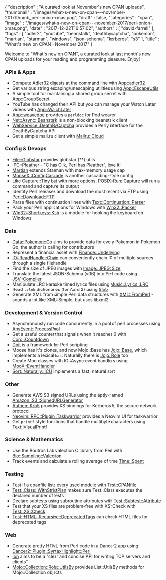 {
   "description" : "A curated look at November's new CPAN uploads",
   "thumbnail" : "/images/what-s-new-on-cpan---november-2017/thumb_perl-onion-xmas.png",
   "draft" : false,
   "categories" : "cpan",
   "image" : "/images/what-s-new-on-cpan---november-2017/perl-onion-xmas.png",
   "date" : "2017-12-22T16:57:02",
   "authors" : [
      "david-farrell"
   ],
   "tags" : [
      "adler2",
      "youtube",
      "beanstalk",
      "deathbycaptcha",
      "pokemon",
      "martian",
      "starman",
      "windows",
      "json-schema",
      "kerberos",
      "s3"
   ],
   "title" : "What's new on CPAN - November 2017"
}

Welcome to "What's new on CPAN", a curated look at last month's new CPAN uploads for your reading and programming pleasure. Enjoy!

### APIs & Apps
* Compute Adler32 digests at the command line with [App::adler32](https://metacpan.org/pod/App::adler32)
* Get various string escaping/unescaping utilities using [App::EscapeUtils](https://metacpan.org/pod/App::EscapeUtils)
* A simple tool for maintaining a shared group secret with [App::GroupSecret](https://metacpan.org/pod/App::GroupSecret)
* YouTube has changed their API but you can manage your Watch Later videos with [App::WatchLater](https://metacpan.org/pod/App::WatchLater)
* [App::weavedoc](https://metacpan.org/pod/App::weavedoc) provides a `perldoc` for Pod weaver
* [Net::Async::Beanstalk](https://metacpan.org/pod/Net::Async::Beanstalk) is a non-blocking beanstalk client
* [WebService::DeathByCaptcha](https://metacpan.org/pod/WebService::DeathByCaptcha) provides a Perly interface for the DeathByCaptcha API
* Get a simple mail.ru client with [Mailru::Cloud](https://metacpan.org/pod/Mailru::Cloud)


### Config & Devops
* [File::Globstar](https://metacpan.org/pod/File::Globstar) provides globstar (\*\*) utils
* [IPC::Pleather](https://metacpan.org/pod/IPC::Pleather) - "C has Cilk, Perl has Pleather", love it!
* [Martian](https://metacpan.org/pod/Martian) extends Starman with max-memory usage cap
* [MooseX::ConfigCascade](https://metacpan.org/pod/MooseX::ConfigCascade) is another cascading-style config
* Like Capture::Tiny but with more options, [POSIX::Run::Capture](https://metacpan.org/pod/POSIX::Run::Capture) will run a command and capture its output
* Identify Perl releases and download the most recent via FTP using [Perl::Download::FTP](https://metacpan.org/pod/Perl::Download::FTP)
* Parse files with continuation lines with [Text::Continuation::Parser](https://metacpan.org/pod/Text::Continuation::Parser)
* Pack your Perl applications for Windows with [Win32::Packer](https://metacpan.org/pod/Win32::Packer)
* [Win32::Shortkeys::Kbh](https://metacpan.org/pod/Win32::Shortkeys::Kbh) is a module for hooking the keyboard on Windows


### Data
* [Data::Pokemon::Go](https://metacpan.org/pod/Data::Pokemon::Go) aims to provide data for every Pokemon in Pokemon Go, the author is calling for contributors
* Represent a financial asset with [Finance::Underlying](https://metacpan.org/pod/Finance::Underlying)
* [IO::ReadHandle::Chain](https://metacpan.org/pod/IO::ReadHandle::Chain) can conveniently chain IO of multiple sources through a single filehandle
* Find the size of JPEG images with [Image::JPEG::Size](https://metacpan.org/pod/Image::JPEG::Size)
* Translate the latest JSON-Schema (v06) into Perl code using [JSV::Compiler](https://metacpan.org/pod/JSV::Compiler)
* Manipulate LRC karaoke timed lyrics files using [Music::Lyrics::LRC](https://metacpan.org/pod/Music::Lyrics::LRC)
* Read `.slob` dictionaries (for Aard 2) using [Slob](https://metacpan.org/pod/Slob)
* Generate XML from simple Perl data structures with [XML::FromPerl](https://metacpan.org/pod/XML::FromPerl) - sounds a lot like XML::Simple, but uses libxml2


### Development & Version Control
* Asynchronously run code concurrently in a pool of perl processes using [AnyEvent::ProcessPool](https://metacpan.org/pod/AnyEvent::ProcessPool)
* Get a useful counter that signals when it reaches 0 with [Coro::Countdown](https://metacpan.org/pod/Coro::Countdown)
* [Doit](https://metacpan.org/pod/Doit) is a framework for Perl scripting
* Moose has it's clones, and now Mojo::Base has [Jojo::Base](https://metacpan.org/pod/Jojo::Base), which implements a lexical `has`. Naturally there is [Jojo::Role](https://metacpan.org/pod/Jojo::Role) too
* Create Moo classes with IO::Async event handlers using [MooX::EventHandler](https://metacpan.org/pod/MooX::EventHandler)
* [Sort::Naturally::ICU](https://metacpan.org/pod/Sort::Naturally::ICU) implements a fast, natural sort


### Other
* Generate AWS S3 signed URLs using the aptly-named [Amazon::S3::SignedURLGenerator](https://metacpan.org/pod/Amazon::S3::SignedURLGenerator)
* [Authen::Krb5](https://metacpan.org/pod/Authen::Krb5) provides XS bindings for Kerberos 5, the secure network protocol
* [Neovim::RPC::Plugin::Taskwarrior](https://metacpan.org/pod/Neovim::RPC::Plugin::Taskwarrior) provides a Neovim UI for taskwarrior
* Get `printf` style functions that handle multibyte characters using [Text::VisualPrintf](https://metacpan.org/pod/Text::VisualPrintf)


### Science & Mathematics
* Use the Boutros Lab valection C library from Perl with [Bio::Sampling::Valection](https://metacpan.org/pod/Bio::Sampling::Valection)
* Track events and calculate a rolling average of time [Time::Spent](https://metacpan.org/pod/Time::Spent)


### Testing
* Test if a cpanfile lists every used module with [Test::CPANfile](https://metacpan.org/pod/Test::CPANfile)
* [Test::Class::WithStrictPlan](https://metacpan.org/pod/Test::Class::WithStrictPlan) makes sure Test::Class executes the declared number of tests
* Declare subtests using subroutine attributes with [Test::Subtest::Attribute](https://metacpan.org/pod/Test::Subtest::Attribute)
* Test that your XS files are problem-free with XS::Check with [Test::XS::Check](https://metacpan.org/pod/Test::XS::Check)
* [Test::HTML::Recursive::DeprecatedTags](https://metacpan.org/pod/Test::HTML::Recursive::DeprecatedTags) can check HTML files for deprecated tags


### Web
* Generate pretty HTML from Perl code in a Dancer2 app using [Dancer2::Plugin::SyntaxHighlight::Perl](https://metacpan.org/pod/Dancer2::Plugin::SyntaxHighlight::Perl)
* [Ion](https://metacpan.org/pod/Ion) aims to be a "clear and concise API for writing TCP servers and clients"
* [Mojo::Collection::Role::UtilsBy](https://metacpan.org/pod/Mojo::Collection::Role::UtilsBy) provides List::UtilsBy methods for Mojo::Collection objects

